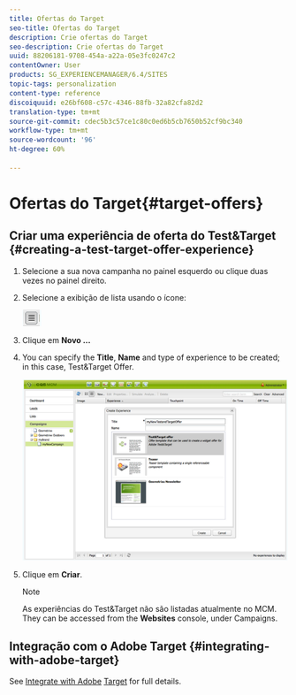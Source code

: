 ```yaml
---
title: Ofertas do Target
seo-title: Ofertas do Target
description: Crie ofertas do Target
seo-description: Crie ofertas do Target
uuid: 88206181-9708-454a-a22a-05e3fc0247c2
contentOwner: User
products: SG_EXPERIENCEMANAGER/6.4/SITES
topic-tags: personalization
content-type: reference
discoiquuid: e26bf608-c57c-4346-88fb-32a82cfa82d2
translation-type: tm+mt
source-git-commit: cdec5b3c57ce1c80c0ed6b5cb7650b52cf9bc340
workflow-type: tm+mt
source-wordcount: '96'
ht-degree: 60%

---
```



# Ofertas do Target{#target-offers}

## Criar uma experiência de oferta do Test&amp;Target {#creating-a-test-target-offer-experience}

1. Selecione a sua nova campanha no painel esquerdo ou clique duas vezes no painel direito.
1. Selecione a exibição de lista usando o ícone:

   ![](do-not-localize/chlimage_1-11.png)

1. Clique em **Novo ...**
1. You can specify the **Title**, **Name** and type of experience to be created; in this case, Test&amp;Target Offer.

   ![chlimage_1-139](assets/chlimage_1-139.png)

1. Clique em **Criar**.

   >[!NOTE]
   >
   >As experiências do Test&amp;Target não são listadas atualmente no MCM. They can be accessed from the **Websites** console, under Campaigns.

## Integração com o Adobe Target {#integrating-with-adobe-target}

See [Integrate with Adobe](/help/sites-administering/target.md) [Target](/help/sites-administering/target.md) for full details.
